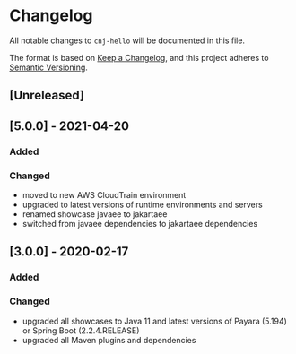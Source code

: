 # Changelog
All notable changes to `cnj-hello` will be documented in this file.

The format is based on [Keep a Changelog](https://keepachangelog.com/en/1.0.0/),
and this project adheres to [Semantic Versioning](https://semver.org/spec/v2.0.0.html).

## [Unreleased]

## [5.0.0] - 2021-04-20
### Added
### Changed
- moved to new AWS CloudTrain environment
- upgraded to latest versions of runtime environments and servers
- renamed showcase javaee to jakartaee
- switched from javaee dependencies to jakartaee dependencies

## [3.0.0] - 2020-02-17
### Added
### Changed
- upgraded all showcases to Java 11 and latest versions of Payara (5.194) or Spring Boot (2.2.4.RELEASE)
- upgraded all Maven plugins and dependencies
